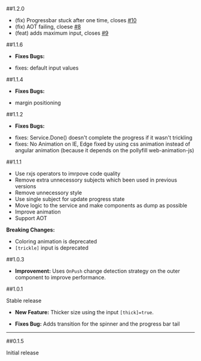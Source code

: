 ##1.2.0

 - (fix) Progressbar stuck after one time, closes [#10](https://github.com/MurhafSousli/ng2-progressbar/issues/10)
 - (fix) AOT failing, cloese [#8](https://github.com/MurhafSousli/ng2-progressbar/issues/8)
 - (feat) adds maximum input, closes [#9](https://github.com/MurhafSousli/ng2-progressbar/issues/9)

##1.1.6

* **Fixes Bugs:** 
 - fixes: default input values

##1.1.4

* **Fixes Bugs:** 
 - margin positioning

##1.1.2

* **Fixes Bugs:** 
 - fixes: Service.Done() doesn't complete the progress if it wasn't trickling 
 - fixes: No Animation on IE, Edge 
    fixed by using css animation instead of angular animation (because it depends on the pollyfill web-animation-js)

##1.1.1

 - Use rxjs operators to imrpove code quality
 - Remove extra unnecessory subjects which been used in previous versions
 - Remove unnecessory style
 - Use single subject for update progress state
 - Move logic to the service and make components as dump as possible 
 - Improve animation
 - Support AOT

 **Breaking Changes:** 
 - Coloring animation is deprecated 
 - `[trickle]` input is deprecated 

##1.0.3

* **Improvement:** Uses `OnPush` change detection strategy on the outer component to improve performance.

##1.0.1

Stable release

* **New Feature:** Thicker size using the input `[thick]=true`.

* **Fixes Bug:** Adds transition for the spinner and the progress bar tail

*** 

##0.1.5

Initial release